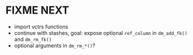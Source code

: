 # FIXME NEXT

- import vctrs functions
- continue with stashes, goal: expose optional `ref_column` in `dm_add_fk()` and `dm_rm_fk()`
- optional arguments in `dm_rm_*()`?
